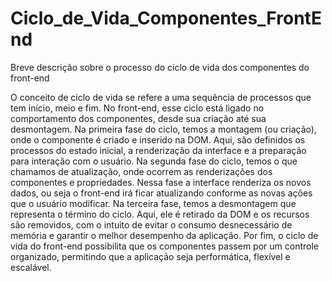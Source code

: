 # Ciclo_de_Vida_Componentes_FrontEnd
Breve descrição sobre o processo do ciclo de vida dos componentes do front-end

O conceito de ciclo de vida se refere a uma sequência de processos que tem início, meio e fim. No front-end, esse ciclo está ligado no comportamento dos componentes, desde sua criação até sua desmontagem.
Na primeira fase do ciclo, temos a montagem (ou criação), onde o componente é criado e inserido na DOM. Aqui, são definidos os processos do estado inicial, a renderização da interface e a preparação para interação com o usuário.
Na segunda fase do ciclo, temos o que chamamos de atualização, onde ocorrem as renderizações dos componentes e propriedades. Nessa fase a interface renderiza os novos dados, ou seja o front-end irá ficar atualizando conforme as novas ações que o usuário modificar.
Na terceira fase, temos a desmontagem que representa o término do ciclo. Aqui, ele é retirado da DOM e os recursos são removidos, com o intuito de evitar o consumo desnecessário de memória e garantir o melhor desempenho da aplicação. Por fim, o ciclo de vida do front-end possibilita que os componentes passem por um controle organizado, permitindo que a aplicação seja performática, flexível e escalável.
